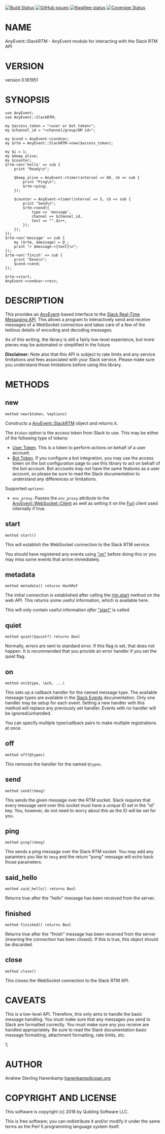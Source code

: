 [![Build Status](https://travis-ci.org/zostay/AnyEvent-SlackRTM.svg?branch=master)](https://travis-ci.org/zostay/AnyEvent-SlackRTM)
[![GitHub issues](https://img.shields.io/github/issues/zostay/AnyEvent-SlackRTM.svg)](https://github.com/zostay/AnyEvent-SlackRTM/issues)
[![Kwalitee status](http://cpants.cpanauthors.org/dist/AnyEvent-SlackRTM.png)](http://cpants.charsbar.org/dist/overview/AnyEvent-SlackRTM)
[![Coverage Status](https://coveralls.io/repos/zostay/AnyEvent-SlackRTM/badge.svg?branch=master)](https://coveralls.io/r/zostay/AnyEvent-SlackRTM?branch=master)

# NAME

AnyEvent::SlackRTM - AnyEvent module for interacting with the Slack RTM API

# VERSION

version 0.161951

# SYNOPSIS

    use AnyEvent;
    use AnyEvent::SlackRTM;

    my $access_token = "<user or bot token>";
    my $channel_id = "<channel/group/DM id>";

    my $cond = AnyEvent->condvar;
    my $rtm = AnyEvent::SlackRTM->new($access_token);

    my $i = 1;
    my $keep_alive;
    my $counter;
    $rtm->on('hello' => sub {
        print "Ready\n";

        $keep_alive = AnyEvent->timer(interval => 60, cb => sub {
            print "Ping\n";
            $rtm->ping;
        });

        $counter = AnyEvent->timer(interval => 5, cb => sub {
            print "Send\n";
            $rtm->send({
                type => 'message',
                channel => $channel_id,
                text => "".$i++,
            });
        });
    });
    $rtm->on('message' => sub {
        my ($rtm, $message) = @_;
        print "> $message->{text}\n";
    });
    $rtm->on('finish' => sub {
        print "Done\n";
        $cond->send;
    });

    $rtm->start;
    AnyEvent->condvar->recv;

# DESCRIPTION

This provides an [AnyEvent](https://metacpan.org/pod/AnyEvent)-based interface to the [Slack Real-Time Messaging API](https://api.slack.com/rtm). This allows a program to interactively send and receive messages of a WebSocket connection and takes care of a few of the tedious details of encoding and decoding messages.

As of this writing, the library is still a fairly low-level experience, but more pieces may be automated or simplified in the future.

**Disclaimer:** Note also that this API is subject to rate limits and any service limitations and fees associated with your Slack service. Please make sure you understand those limitations before using this library.

# METHODS

## new

    method new($token, %options)

Constructs a [AnyEvent::SlackRTM](https://metacpan.org/pod/AnyEvent::SlackRTM) object and returns it.

The `$token` option is the access token from Slack to use. This may be either of the following type of tokens:

- [User Token](https://api.slack.com/tokens). This is a token to perform actions on behalf of a user account.
- [Bot Token](https://slack.com/services/new/bot). If you configure a bot integration, you may use the access token on the bot configuration page to use this library to act on behalf of the bot account. Bot accounts may not have the same features as a user account, so please be sure to read the Slack documentation to understand any differences or limitations.

Supported `options`:

- `env_proxy`.
Passes the `env_proxy` attribute to the [AnyEvent::WebSocket::Client](https://metacpan.org/pod/AnyEvent::WebSocket::Client)
as well as setting it on the [Furl](https://metacpan.org/pod/Furl) client used internally if true.

## start

    method start()

This will establish the WebSocket connection to the Slack RTM service.

You should have registered any events using ["on"](#on) before doing this or you may miss some events that arrive immediately.

## metadata

    method metadata() returns HashRef

The initial connection is established after calling the [rtm.start](https://api.slack.com/methods/rtm.start) method on the web API. This returns some useful information, which is available here.

This will only contain useful information _after_ ["start"](#start) is called.

## quiet

    method quiet($quiet?) returns Bool

Normally, errors are sent to standard error. If this flag is set, that does not happen. It is recommended that you provide an error handler if you set the quiet flag.

## on

    method on($type, \&cb, ...)

This sets up a callback handler for the named message type. The available message types are available in the [Slack Events](https://api.slack.com/events) documentation. Only one handler may be setup for each event. Setting a new handler with this method will replace any previously set handler. Events with no handler will be ignored/unhandled.

You can specify multiple type/callback pairs to make multiple registrations at once.

## off

    method off(@types)

This removes the handler for the named `@types`.

## send

    method send(\%msg)

This sends the given message over the RTM socket. Slack requires that every message sent over this socket must have a unique ID set in the "id" key. You, however, do not need to worry about this as the ID will be set for you.

## ping

    method ping(\%msg)

This sends a ping message over the Slack RTM socket. You may add any paramters you like to `%msg` and the return "pong" message will echo back those parameters.

## said\_hello

    method said_hello() returns Bool

Returns true after the "hello" message has been received from the server.

## finished

    method finished() returns Bool

Returns true after the "finish" message has been received from the server (meaning the connection has been closed). If this is true, this object should be discarded.

## close

    method close()

This closes the WebSocket connection to the Slack RTM API.

# CAVEATS

This is a low-level API. Therefore, this only aims to handle the basic message
handling. You must make sure that any messages you send to Slack are formatted
correctly. You must make sure any you receive are handled appropriately. Be sure
to read the Slack documentation basic message formatting, attachment formatting,
rate limits, etc.

1;

# AUTHOR

Andrew Sterling Hanenkamp <hanenkamp@cpan.org>

# COPYRIGHT AND LICENSE

This software is copyright (c) 2018 by Qubling Software LLC.

This is free software; you can redistribute it and/or modify it under
the same terms as the Perl 5 programming language system itself.
